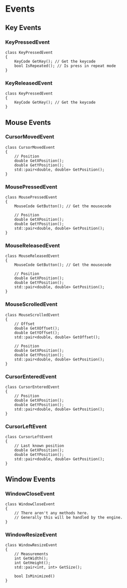 # Events

## Key Events

### KeyPressedEvent

```clike
class KeyPressedEvent
{
    KeyCode GetKey(); // Get the keycode
    bool IsRepeated(); // Is press in repeat mode
}
```

### KeyReleasedEvent

```clike
class KeyPressedEvent
{
    KeyCode GetKey(); // Get the keycode
}
```

## Mouse Events

### CursorMovedEvent

```clike
class CursorMovedEvent
{
    // Position
    double GetXPosition();
    double GetYPosition();
    std::pair<double, double> GetPosition();
}
```

### MousePressedEvent

```clike
class MousePressedEvent
{
    MouseCode GetButton(); // Get the mousecode

    // Position
    double GetXPosition();
    double GetYPosition();
    std::pair<double, double> GetPosition();
}
```

### MouseReleasedEvent

```clike
class MouseReleasedEvent
{
    MouseCode GetButton(); // Get the mousecode

    // Position
    double GetXPosition();
    double GetYPosition();
    std::pair<double, double> GetPosition();
}
```

### MouseScrolledEvent

```clike
class MouseScrolledEvent
{
    // Offset
    double GetXOffset();
    double GetYOffset();
    std::pair<double, double> GetOffset();

    // Position
    double GetXPosition();
    double GetYPosition();
    std::pair<double, double> GetPosition();
}
```

### CursorEnteredEvent

```clike
class CursorEnteredEvent
{
    // Position
    double GetXPosition();
    double GetYPosition();
    std::pair<double, double> GetPosition();
}
```

### CursorLeftEvent

```clike
class CursorLeftEvent
{
    // Last known position
    double GetXPosition();
    double GetYPosition();
    std::pair<double, double> GetPosition();
}
```

## Window Events

### WindowCloseEvent

```clike
class WindowCloseEvent
{
    // There aren't any methods here.
    // Generally this will be handled by the engine.
}
```

### WindowResizeEvent

```clike
class WindowResizeEvent
{
    // Measurements
    int GetWidth();
    int GetHeight();
    std::pair<int, int> GetSize();

    bool IsMinimized() 
}
```
